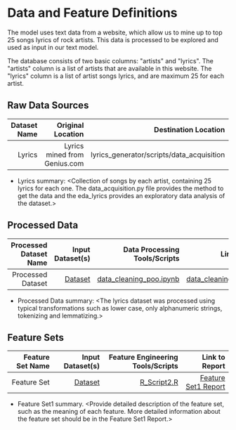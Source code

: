 # Data and Feature Definitions

The model uses text data from a website, which allow us to mine up to top 25 songs lyrics of rock artists. This data is processed to be explored and used as input in our text model.

The database consists of two basic columns: "artists" and "lyrics". The "artists" column is a list of artists that are available in this website. The "lyrics" column is a list of artist songs lyrics, and are maximum 25 for each artist.

## Raw Data Sources

| Dataset Name | Original Location   | Destination Location  | Data Movement Tools / Scripts | Link to Report |
| ---:| ---: | ---: | ---: | -----: |
| Lyrics | Lyrics mined from Genius.com | lyrics_generator/scripts/data_acquisition | [data_acquisition_POO.ipynb](lyrics_generator/scripts/data_acquisition/data_acquisition_POO.ipynb) | [eda_lyrics.ipynb](lyrics_generator/scripts/eda/eda_lyrics.ipynb)|

* Lyrics summary: <Collection of songs by each artist, containing 25 lyrics for each one. The data_acquisition.py file provides the method to get the data and the eda_lyrics provides an exploratory data analysis of the dataset.>

## Processed Data
| Processed Dataset Name | Input Dataset(s)   | Data Processing Tools/Scripts | Link to Report |
| ---:| ---: | ---: | ---: | 
| Processed Dataset | [Dataset](link/to/dataset1/report) | [data_cleaning_poo.ipynb](lyrics_generator/scripts/preprocessing/data_acquisition_POO.ipynb) | [data_cleaning_poo.ipynb](lyrics_generator/scripts/preprocessing/data_acquisition_POO.ipynb) |
* Processed Data summary: <The lyrics dataset was processed using typical transformations such as lower case, only alphanumeric strings, tokenizing and lemmatizing.>

## Feature Sets

| Feature Set Name | Input Dataset(s)   | Feature Engineering Tools/Scripts | Link to Report |
| ---:| ---: | ---: | ---: | 
| Feature Set | [Dataset](link/to/dataset1/report) | [R_Script2.R](link/to/R/script/file/in/Code) | [Feature Set1 Report](link/to/report1)|

* Feature Set1 summary. <Provide detailed description of the feature set, such as the meaning of each feature. More detailed information about the feature set should be in the Feature Set1 Report.>
